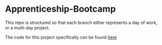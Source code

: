 # Apprenticeship-Bootcamp

This repo is structured so that each branch either represents a day of work, or a multi-day project.

The code for this project specifically can be found [here](https://github.com/LForchini/Heroku-Bootcamp-Restaurant)
